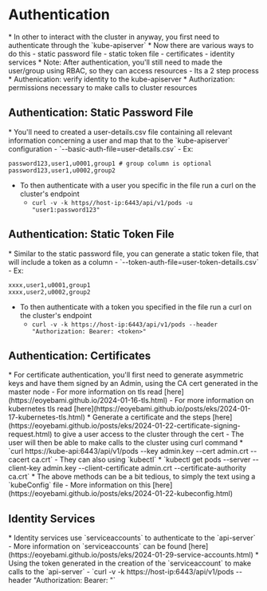 <h1>Authentication</h1>
* In other to interact with the cluster in anyway, you first need to authenticate through the `kube-apiserver`
* Now there are various ways to do this
  - static password file
  - static token file
  - certificates
  - identity services
* Note: After authentication, you'll still need to made the user/group using RBAC, so they can access resources
  - Its a 2 step process
   * Authenication: verify identity to the kube-apiserver
   * Authorization: permissions necessary to make calls to cluster resources
<h2>Authentication: Static Password File</h2>
* You'll need to created a user-details.csv file containing all relevant information concerning a user and map that to the `kube-apiserver` configuration
  - `--basic-auth-file=user-details.csv`
- Ex:

```
password123,user1,u0001,group1 # group column is optional
password123,user1,u0002,group2
```

* To then authenticate with a user you specific in the file run a curl on the cluster's endpoint
  - `curl -v -k https//host-ip:6443/api/v1/pods -u "user1:password123"`
<h2>Authentication: Static Token File</h2>
* Similar to the static password file, you can generate a static token file, that will include a token as a column
  - `--token-auth-file=user-token-details.csv`
- Ex:

```
xxxx,user1,u0001,group1
xxxx,user2,u0002,group2
```

* To then authenticate with a token you specified in the file run a curl on the cluster's endpoint
  - `curl -v -k https://host-ip:6443/api/v1/pods --header "Authorization: Bearer: <token>"`
<h2>Authentication: Certificates</h2>
* For certificate authentication, you'll first need to generate asymmetric keys and have them signed by an Admin, using the CA cert generated in the master node
  - For more information on tls read [here](https://eoyebami.github.io/2024-01-16-tls.html)
  - For more information on kubernetes tls read [here](https://eoyebami.github.io/posts/eks/2024-01-17-kubernetes-tls.html)
* Generate a certificate and the steps [here](https://eoyebami.github.io/posts/eks/2024-01-22-certificate-signing-request.html) to give a user access to the cluster through the cert
  - The user will then be able to make calls to the cluster using curl command
    * `curl https://kube-api:6443/api/v1/pods --key admin.key --cert admin.crt --cacert ca.crt`
  - They can also using `kubectl`
    * `kubectl get pods --server <kube-api-server> --client-key admin.key --client-certificate admin.crt --certificate-authority ca.crt`
* The above methods can be a bit tedious, to simply the text using a `kubeConfig` file
  - More information on this [here](https://eoyebami.github.io/posts/eks/2024-01-22-kubeconfig.html)
<h2>Identity Services</h2>
* Identity services use `serviceaccounts` to authenticate to the `api-server`
  - More information on `serviceaccounts` can be found [here](https://eoyebami.github.io/posts/eks/2024-01-29-service-accounts.html)
* Using the token generated in the creation of the `serviceaccount` to make calls to the `api-server`
  - `curl -v -k https://host-ip:6443/api/v1/pods --header "Authorization: Bearer: <token>"`
